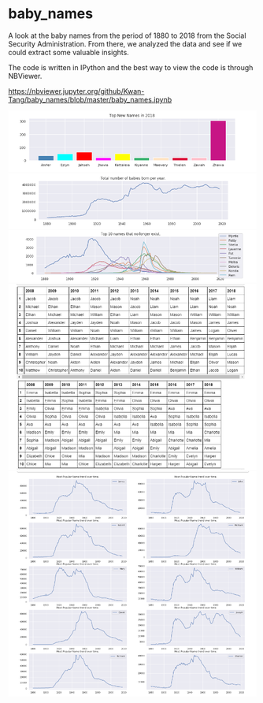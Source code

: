 # baby_names

A look at the baby names from the period of 1880 to 2018 from the Social Security Administration.  From there, we analyzed the data and see if we could extract some valuable insights.

The code is written in IPython and the best way to view the code is through NBViewer.

https://nbviewer.jupyter.org/github/Kwan-Tang/baby_names/blob/master/baby_names.ipynb



![](images/topnew.PNG)
![](images/totalbabies.PNG)
![](images/dontexist.PNG)
![](images/topten.PNG)
![](images/trendovertime.PNG)
